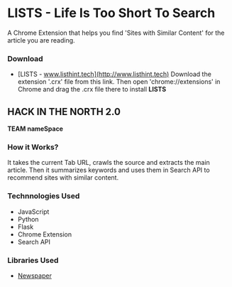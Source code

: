# LISTS - Life Is Too Short To Search

A Chrome Extension that helps you find 'Sites with Similar Content' for the article you are reading.

### Download
 - [LISTS - www.listhint.tech](http://www.listhint.tech)
 Download the extension '.crx' file from this link. Then open 'chrome://extensions' in Chrome and drag the .crx file there to install **LISTS**

## HACK IN THE NORTH 2.0

**TEAM
nameSpace**


### How it Works?
It takes the current Tab URL, crawls the source and extracts the main article. Then it summarizes keywords and uses them in Search API to recommend sites with similar content.


### Technnologies Used
- JavaScript
- Python
- Flask
- Chrome Extension
- Search API


### Libraries Used
- [Newspaper](https://github.com/codelucas/newspaper/)
